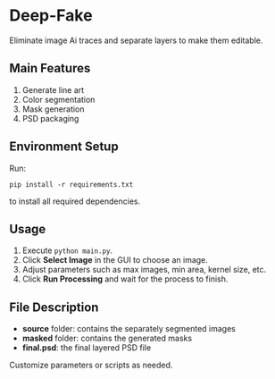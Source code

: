 # Deep-Fake
Eliminate image Ai traces and separate layers to make them editable.

## Main Features
1. Generate line art  
2. Color segmentation  
3. Mask generation  
4. PSD packaging  

## Environment Setup
Run:
```
pip install -r requirements.txt
```
to install all required dependencies.

## Usage
1. Execute `python main.py`.
2. Click **Select Image** in the GUI to choose an image.
3. Adjust parameters such as max images, min area, kernel size, etc.
4. Click **Run Processing** and wait for the process to finish.

## File Description
- **source** folder: contains the separately segmented images  
- **masked** folder: contains the generated masks  
- **final.psd**: the final layered PSD file  

Customize parameters or scripts as needed.  
